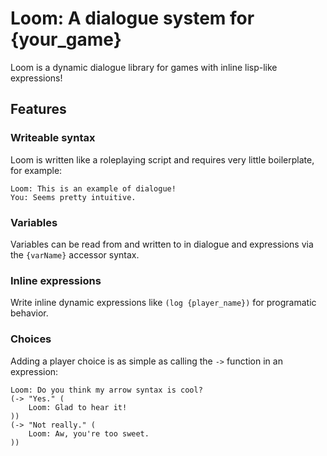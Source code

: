 # Loom: A dialogue system for {your_game}
Loom is a dynamic dialogue library for games with inline lisp-like expressions!

## Features
### Writeable syntax
Loom is written like a roleplaying script and requires very little boilerplate, for example:
```
Loom: This is an example of dialogue!
You: Seems pretty intuitive.
```

### Variables
Variables can be read from and written to in dialogue and expressions via the `{varName}` accessor syntax.

### Inline expressions
Write inline dynamic expressions like `(log {player_name})` for programatic behavior.

### Choices
Adding a player choice is as simple as calling the `->` function in an expression:
```
Loom: Do you think my arrow syntax is cool?
(-> "Yes." (
    Loom: Glad to hear it!
))
(-> "Not really." (
    Loom: Aw, you're too sweet.
))
```
